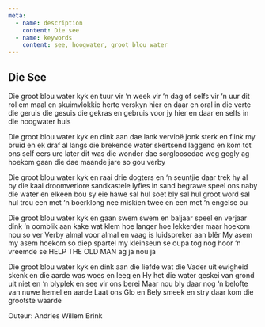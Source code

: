 ```yaml
---
meta:
  - name: description
    content: Die see
  - name: keywords
    content: see, hoogwater, groot blou water
---
```

## Die See

Die groot blou water kyk en tuur
vir ‘n week vir ‘n dag of selfs vir ‘n uur
dit rol em maal en skuimvlokkie herte
verskyn  hier en daar en oral in die verte
die geruis die gesuis die gekras en gebruis
voor jy hier en daar en selfs in die hoogwater huis

Die groot blou water kyk en dink
aan dae lank vervloë jonk sterk en flink
my bruid en ek draf al langs die brekende water
skertsend laggend en kom tot ons self eers ure later
dit was die wonder  dae sorgloosedae weg gegly
ag hoekom gaan die dae maande jare so gou verby

Die groot blou water kyk en raai
drie dogters en ‘n seuntjie daar trek hy al by die kaai
droomverlore sandkastele lyfies in sand begrawe
speel ons naby die water en elkeen bou sy eie hawe
sal hul soet bly sal hul groot word sal hul trou
een met ‘n boerklong nee miskien twee en een met ‘n engelse ou

Die groot blou water kyk en gaan swem
swem en baljaar speel en verjaar dink ‘n oomblik aan kake wat klem
hoe langer hoe lekkerder maar hoekom nou so ver
Verby almal voor almal en vaag is luidspreker aan blêr
My asem my asem hoekom so diep spartel my kleinseun se oupa
tog nog hoor ‘n vreemde se  HELP THE OLD MAN ag ja nou ja

Die groot blou water kyk en dink
aan die liefde wat die Vader uit ewigheid skenk
en die aarde was woes en leeg en Hy het die water geskei
van grond uit niet en ‘n blyplek en see vir ons berei
Maar nou bly daar nog ‘n belofte van nuwe hemel en aarde
Laat ons Glo en Bely smeek en stry daar kom die grootste waarde

Outeur: Andries Willem Brink

